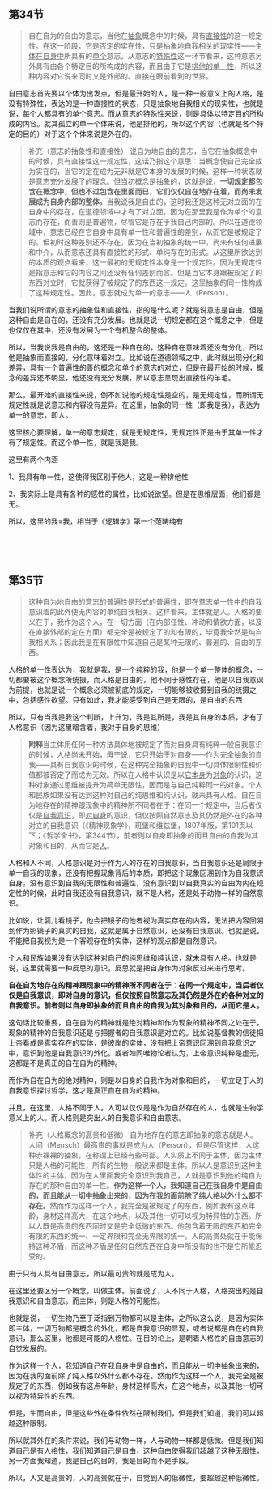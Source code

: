 <h2>第34节</h2><blockquote data-pid="zC2xS45E">自在自为的自由的意志，当他在<u>抽象</u>概念中的时候，具有<u>直接性</u>的这一规定性。在这一阶段，它是否定的实在性，只是抽象地自我相关的现实性——<u>主体在自身中</u>所具有的<u>单个</u>意志。从意志的<u>特殊性</u>这一环节看来，这种意志另外具有由各个特定目的所构成的内容，而且由于它是<u>排他的单一性</u>，所以这种内容对它说来同时又是外部的、直接在眼前看到的世界。</blockquote><p data-pid="rEb4qSbl">自由意志首先要以个体为出发点，但是最开始的人，是一种一般意义上的人格，是没有特殊性，表达的是一种直接性的状态，只是抽象地自我相关的现实性，也就是说，每个人都具有的单个意志。而从意志的特殊性来说，则是具体以特定目的所构成的内容。就其孤立的单一个体来说，他是排他的，所以这个内容（也就是各个特定的目的）对于这个个体来说是外在的。</p><blockquote data-pid="ue53VRZ0">补充（意志的抽象性和直接性） 说自为地自由的意志，当它在抽象概念中的时候，具有直接性这一规定性，这话乃指这个意思：当概念使自己完全成为实在的，当它的定在成为无非就是它本身的发展的时候，这样一种状态就是意志充分发展了的理念。但当初概念是抽象的，这就是说，<b>一切规定都包含在概念中，但也不过包含在里面而已，它们仅仅自在地存在着，而尚未发展成为自身内部的整体。</b>当我说我是自由的，这时我还是这种无对立面的在自身中的存在，在道德领域中才有了对立面。因为在那里我是作为单个的意志而存在，而善则是普遍物，尽管它是存在于我自己内部的。所以在道德领域中，意志已经在它自身中具有单一性和普遍性的差别，从而它是被规定了的。但初时这种差别还不存在，因为在当初抽象的统一中，尚未有任何进展和中介，从而意志还具有直接性的形式、单纯存在的形式。从这里所欲达到的本质的观点看来，这一最初的无规定性本身是一个规定性。因为无规定性是指意志和它的内容之间还没有任何差别而言。但是当它本身跟被规定了的东西对立时，它就获得了被规定了的东西这一规定。这里抽象的同一性构成了这种规定性。因此，意志就成为单一的意志——人（Person）。</blockquote><p data-pid="xk6Hwbib">当我们说所谓的意志的抽象性和直接性，指的是什么呢？就是说意志是自由，但是这种自由是自在的，还没有充分发展。也就是说一切规定都在这个概念之中，但是也仅仅在其中，还没有发展为一个有机整合的整体。</p><p data-pid="yyHFSzD6">所以，当我说我是自由的，这还是一种自在的，这种自在意味着还没有分化，所以他是抽象而直接的，分化意味着对立。比如说在道德领域之中，此时就出现分化和差异，具有一个普遍性的善的概念和单个的意志的对立，但是在最开始的时候，概念的差异还不明显，他还没有充分发展，所以意志呈现出直接性的羊毛。</p><p data-pid="e-LNVy-D">那么，最开始的直接性来说，倒不如说他的规定性是空的，是无规定性，而所谓无规定性就是说意志和内容没有差异。在这里，抽象的同一性（即我是我），表达为单一的意志，即人。</p><p data-pid="dNPUAcND">这里核心要理解，单一的意志规定，就是无规定性，无规定性正是由于其单一性才有了规定性。而这个单一性，就是我是我。</p><p data-pid="NgPOuPYu">这里有两个内涵</p><p data-pid="lMfA6Bwv">1、我具有单一性，这使得我区别于他人，这是一种排他性</p><p data-pid="2lk-N1QM">2、我实际上是具有各种的感性的属性，比如说欲望。但是在思维层面，他们都是无。</p><p data-pid="r00FXQIi">所以，这里的我=我，相当于《逻辑学》第一个范畴纯有</p><p class="ztext-empty-paragraph"><br/></p><p class="ztext-empty-paragraph"><br/></p><h2>第35节</h2><blockquote data-pid="bAdhvIRq">这种自为地自由的意志的普遍性是形式的普遍性，即在意志单一性中的自我意识着的此外便无内容的单纯自我相关。这样看来，主体就是人。人格的要义在于，我作为这个人，在一切方面（在内部任性、冲动和情欲方面，以及在直接外部的定在方面）都完全是被规定了的和有限的，毕竟我全然是纯自我相关系；因此我是在有限性中知道自己是某种无限的、普遍的、自由的东西。</blockquote><p data-pid="vKOdiG4t">人格的单一性表达为，我就是我，是一个纯粹的我，他是一个单一整体的概念，一切都要被这个概念所统摄，而人格是自由的，他不同于感性存在，他是以自我意识为前提，也就是说一个概念必须被彻底的规定，一切能够被收摄到自我的统摄之中，包括感性欲望。只有如此，我才能感受到自己是无限的，是自由的东西</p><p data-pid="HeqM2N3g">所以，只有当我是我这个判断，上升为，我是其所是，我是其自身的本质，才有了人格意识（因为这里暗含着，我对于自身的思维）</p><blockquote data-pid="z-0zHb4b"><b>附释</b>当主体用任何一种方法具体地被规定了而对自身具有纯粹一般自我意识的时候，人格尚未开始，毋宁说，它只开始于对自身——作为完全抽象的自我——具有自我意识的时候，在这种完全抽象的自我中一切具体限制性和价值都被否定了而成为无效。所以在人格中认识是以<u>它本身</u>为<u>对象</u>的认识，这种对象通过思维被提升为简单无限性，因而是与自己纯粹同一的对象。个人和民族如果没有达到这种对自己的纯思维和纯认识，就未具有人格。自在自为地存在的精神跟现象中的精神所不同者在于：在同一个规定中，当后者仅仅是<u>自我意识</u>，即<u>对自身</u>的意识，但仅按照自然意志及其仍然是外在的各种对立的自我意识（《精神现象学》，班堡和维兹堡，1807年版，第101页以下；《哲学全书》，第344节），前者则以自身即抽象的而且自由的自我为其对象和目的，从而它是<u>人</u>。</blockquote><p data-pid="57jYrgGt">人格和人不同，人格意识是对于作为人的存在的自我意识，当自我意识还是局限于单一自我的现象，还没有把握现象背后的本质，即把这个现象回溯到作为自我意识自身，没有意识到自我的无限性和普遍性，没有意识到以自我真实的自由为内在规定性的时候，此时自我还没有自我意识，就不是人格，还是处于动物一样的自然意识。</p><p data-pid="RrF5WGu3">比如说，让婴儿看镜子，他会把镜子的他者视为真实存在的内容，无法把内容回溯到作为照镜子的真实的自我，这就是属于自然意识，还没有自我意识。也就是说，不能把自我视为是一个客观存在的实体，这样的观点都是自然意识。</p><p data-pid="09uIP5Y2">个人和民族如果没有达到这种对自己的纯思维和纯认识，就未具有人格。也就是说，这里就需要一种反思的意识，反思就是把自身作为对象反过来进行思考。</p><p data-pid="azlLRkeG"><b>自在自为地存在的精神跟现象中的精神所不同者在于：在同一个规定中，当后者仅仅是自我意识，即对自身的意识，但仅按照自然意志及其仍然是外在的各种对立的自我意识。前者则以自身即抽象的而且自由的自我为其对象和目的，从而它是人。</b></p><p data-pid="gwIDnSua">这句话比较重要，自在自为的精神就是绝对精神和作为现象的精神不同之处在于，现象的精神的自我意识还是与把握者的自我意识是对立的。比如说基督教的信徒把上帝看成是真实存在的实体，是彼岸的实体，没有把上帝意识回溯到自我意识之中，意识到他是自我意识的外化。或者如同唯物论者认为，上帝意识纯粹是虚无，这都是不是真正的自在自为的精神。</p><p data-pid="37dyc9XO">而作为自在自为的绝对精神，则是以自身的自我作为对象和目的，一切立足于人的自我意识探讨哲学，这才是真正自在自为的精神。</p><p data-pid="vDj3J6Mp">并且，在这里，人格不同于人。人可以仅仅是是作为自然存在的人，也就是生物学意义上的人。而人格则是突出人的自我意识和自由意志。</p><blockquote data-pid="Hx6NS_Dg">补充（人格概念的高贵和低微） 自为地存在的意志即抽象的意志就是人。人间（Mensch）最高贵的事就是成为人（Person），但是尽管这样，人这种赤裸裸的抽象，在称谓上已经有些可鄙。人实质上不同于主体，因为主体只是人格的可能性，所有的生物一般说来都是主体。所以人是意识到这种主体性的主体，因为在人里面我完全意识到我自己，人就是意识到他的纯自为存在的那种自由的单一性。<b>作为这样一个人，我知道自己在我自身中是自由的，而且能从一切中抽象出来的，因为在我的面前除了纯人格以外什么都不存在。</b>然而作为这样一个人，我完全是被规定了的东西，例如我有这点年龄，身材这样高大，在这个地点，以及其他一切可以视为特异性的东西。所以人既是高贵的东西同时又是完全低微的东西。他包含着无限的东西和完全有限的东西的统一、一定界限和完全无界限的统一。人的高贵处就在于能保持这种矛盾，而这种矛盾是任何自然东西在自身中所没有的也不是它所能忍受的。</blockquote><p data-pid="5D2CocJi">由于只有人具有自由意志，所以最可贵的就是成为人。</p><p data-pid="FaCZ9umK">在这里还要区分一个概念，叫做主体。前面说了，人不同于人格，人格突出的是自我意识和自由意志。而主体，则是人格的可能性。</p><p data-pid="qap23Cyp">也就是说，一切生物乃至于泛指到万物都可以是主体，之所以这么说，是因为实体即主体，一切万物都是概念的外化，都是自我意识的显现，或者说都是自在的自我意识，那么这里，他都是可能的人格性。在目的论上，是朝着人格性的自由意志的自觉发展的。</p><p data-pid="sGoPWXud">作为这样一个人，我知道自己在我自身中是自由的，而且能从一切中抽象出来的，因为在我的面前除了纯人格以外什么都不存在。然而作为这样一个人，我完全是被规定了的东西，例如我有这点年龄，身材这样高大，在这个地点，以及其他一切可以视为特异性的东西。</p><p data-pid="yNGEPECQ">但是，生而自由，但是这些外在条件依然在限制我们，但是我们知道，我们可以超越这种限制。</p><p data-pid="iMiS3JqA">所以就其外在的条件来说，我们与动物一样，人与动物一样都是低微。但是我们知道自己是有人格性，我们知道自己是自由，这种自由使得我们超越了这种无限性，另一方面我知道，我是自己的目的，我是目的而不是手段。</p><p data-pid="aENa15Qa">所以，人又是高贵的，人的高贵就在于，自觉到人的低微性，要超越这种低微性。</p><p></p><p></p><p></p><p></p><p></p><p></p><p></p>